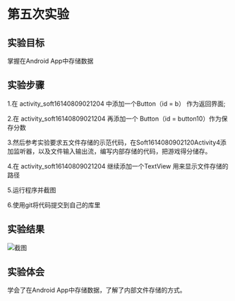 # 第五次实验

## 实验目标

掌握在Android App中存储数据

## 实验步骤

1.在 activity_soft16140809021204 中添加一个Button（id = b） 作为返回界面;

2.在 activity_soft16140809021204 再添加一个 Button（id = button10）作为保存分数

3.然后参考实验要求五文件存储的示范代码，在Soft1614080902120Activity4添加监听器，以及文件输入输出流，编写内部存储的代码，把游戏得分储存。

4.在 activity_soft16140809021204 继续添加一个TextView 用来显示文件存储的路径

5.运行程序并截图

6.使用git将代码提交到自己的库里

## 实验结果

![截图](https://github.com/zelstudy/android-labs-2018/blob/master/Soft1614080902120/%E7%AC%AC%E4%BA%94%E6%AC%A1%E5%AE%9E%E9%AA%8C%E6%88%AA%E5%9B%BE.jpg)

## 实验体会

学会了在Android App中存储数据，了解了内部文件存储的方式。
